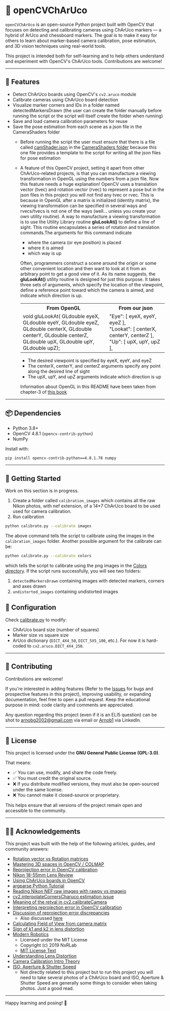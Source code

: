 # 🧠 openCVChArUco

`openCVChArUco` is an open-source Python project built with OpenCV that focuses on detecting and calibrating cameras using ChArUco markers — a hybrid of ArUco and chessboard markers. The goal is to make it easy for others to learn about marker-based camera calibration, pose estimation, and 3D vision techniques using real-world tools.

This project is intended both for self-learning and to help others understand and experiment with OpenCV's ChArUco tools. Contributions are welcome!

---

## 📸 Features

- Detect ChArUco boards using OpenCV's `cv2.aruco` module
- Calibrate cameras using ChArUco board detection
- Visualize marker corners and IDs in a folder named detectedMarkersDrawn (the user can create the folder manually before running the script or the script will itself create the folder when running)
- Save and load camera calibration parameters for reuse
- Save the pose estimation from each scene as a json file in the CameraShaders folder
  - Before running the script the user must ensure that there is a file called [camShader.json](https://github.com/ArnobTurja2002Ghosh/openCVChArUco/blob/main/CameraShaders/camShader.json) in the [CameraShaders folder](https://github.com/ArnobTurja2002Ghosh/openCVChArUco/blob/main/CameraShaders/) because this one file provides a template to the script for writing all the json files for pose estimation
  - A feature of this OpenCV project, setting it apart from other ChArUco-related projects, is that you can manufacture a viewing transformation in OpenGL using the numbers from a json file. Now this feature needs a huge explanation! OpenCV uses a translation vector (tvec) and rotation vector (rvec) to represent a pose but in the json files in this project you will not find any tvec or rvec. This is because in OpenGL after a matrix is initialized (identity matrix), the viewing transformation can be specified in several ways and rvecs/tvecs is not one of the ways (well... unless you create your own utility routine). A way to manufacture a viewing transformation is to use the Utility Library routine **gluLookAt()** to define a line of sight. This routine encapsulates a series of rotation and translation commands.The arguments for this command indicate
    - where the camera (or eye position) is placed
    - where it is aimed
    - which way is up
    
    Often, programmers construct a scene around the origin or some other convenient location and then want to look at it from an arbitrary point to get a good view of it. As its name suggests, the **gluLookAt()** utility routine is designed for just this purpose. It takes three sets of arguments, which specify the location of the viewpoint, define a reference point toward which the camera is aimed, and indicate which direction is up.
    <table>
      <tr>
        <th> From OpenGL </th>
        <th> From our json </th>
      </tr>
      <tr>
        <td>
          void gluLookAt(	GLdouble eyeX, 
                         	GLdouble eyeY,
                         	GLdouble eyeZ, <br/>
                         	GLdouble centerX,
                         	GLdouble centerY,
                         	GLdouble centerZ, <br/>
                         	GLdouble upX,
                         	GLdouble upY,
                         	GLdouble upZ);
        </td>
        <td>
          "Eye": [
              eyeX,
              eyeY,
              eyeZ
          ], <br/>
          "Lookat": [
              centerX,
              centerY,
              centerZ
          ], <br/>
          "Up": [
              upX,
              upY,
              upZ
          ],
        </td>
      </tr>
    </table>
    
      - The desired viewpoint is specified by eyeX, eyeY, and eyeZ
      - The centerX, centerY, and centerZ arguments specify any point along the desired line of sight
      - The upX, upY, and upZ arguments indicate which direction is up
    
    Information about OpenGL in this README have been taken from chapter-3 of [this book](https://www.amazon.ca/OpenGL%C2%AE-Programming-Guide-Official-Learning/dp/0201604582)
---

## 📦 Dependencies

- Python 3.8+
- OpenCV 4.8.1 (`opencv-contrib-python`)
- NumPy

Install with:

```bash
pip install opencv-contrib-python==4.8.1.78 numpy
```

---

## 🚀 Getting Started
Work on this section is in progress.
1. Create a folder called `calibration_images` which contains all the raw Nikon photos, with nef extension, of a 14*7 ChArUco board to be used used for camera calibration.
2. Run calibration
```bash
python calibrate.py --calibrate images
```
The above command tells the script to calibrate using the images in the `calibration_images` folder. Another possible argument for the calibrate can be:
```bash
python calibrate.py --calibrate colors
```
which tells the script to calibrate using the png images in the [Colors directory](https://github.com/ArnobTurja2002Ghosh/openCVChArUco/tree/main/Colors).
If the script runs successfully, you will see two folders:
1. `detectedMarkersDrawn` containing images with detected markers, corners and axes drawn
2. `undistorted_images` containing undistorted images

## 🔧 Configuration

Check [calibrate.py](https://github.com/ArnobTurja2002Ghosh/openCVChArUco/blob/main/calibrate.py) to modify:
- ChArUco board size (number of squares)
- Marker size vs square size 
- ArUco dictionary (`DICT_4X4_50`, `DICT_5X5_100`, etc.). For now it is hard-coded to `cv2.aruco.DICT_4X4_250`.

---

## 🤝 Contributing

Contributions are welcome!

If you're interested in adding features (Refer to the [Issues](https://github.com/ArnobTurja2002Ghosh/openCVChArUco/issues) for bugs and prospective features in this project), improving usability, or expanding documentation, feel free to open a pull request. Keep the educational purpose in mind: code clarity and comments are appreciated.

Any question regarding this project (even if it is an ELI5 question) can be shot to arnobg2002@gmail.com via email or [Arnob1](https://www.linkedin.com/in/arnob1/) via LinkedIn.

---

## 📄 License

This project is licensed under the **GNU General Public License (GPL-3.0)**.

That means:
- ✅ You can use, modify, and share the code freely.
- ✅ You must credit the original source.
- ❌ If you distribute modified versions, they must also be open-sourced under the same license.
- ❌ You cannot make it closed-source or proprietary.

This helps ensure that all versions of the project remain open and accessible to the community.

---

## 🙋‍♂️ Acknowledgements

This project was built with the help of the following articles, guides, and community answers:

- [Rotation vector vs Rotation matrices](https://medium.com/@sim30217/rotation-vector-vs-rotation-matrices-2b7ab7287b47)
- [Mastering 3D spaces in OpenCV / COLMAP](https://medium.com/red-buffer/mastering-3d-spaces-a-comprehensive-guide-to-coordinate-system-conversions-in-opencv-colmap-ef7a1b32f2df)
- [Reprojection error in OpenCV calibration](https://alphapixeldev.com/opencv-tutorial-part-1-camera-calibration/)
- [Nikon 18-55mm Lens Review](https://photographylife.com/reviews/nikon-18-55mm-dx-vr-af-p/2)
- [Using ChArUco boards in OpenCV](https://medium.com/@ed.twomey1/using-charuco-boards-in-opencv-237d8bc9e40d)
- [argparse Python Tutorial](https://docs.python.org/3/howto/argparse.html#combining-positional-and-optional-arguments)
- [Reading Nikon NEF raw images with rawpy vs imageio](https://stackoverflow.com/questions/60941891/reading-nikon-raw-nef-images-with-rawpy-vs-imageio-in-python)
- [cv2.interpolateCornersCharuco estimation issue](https://stackoverflow.com/questions/73829313/opencv-interpolatecornerscharuco-giving-bad-estimation-when-board-is-partially)
- [Meaning of the retval in cv2.calibrateCamera](https://stackoverflow.com/questions/29628445/meaning-of-the-retval-return-value-in-cv2-calibratecamera)
- [Interpreting reprojection error in OpenCV calibration](https://stackoverflow.com/questions/43878684/interpreting-the-reprojection-error-from-camera-calibration)
- [Discussion of reprojection error discrepancies](https://answers.opencv.org/question/216925/python-ret-value-vastly-different-from-reprojection-error/)
  - Also discussed [here](https://forum.opencv.org/t/false-computation-of-reprojection-error-in-python-camera-calibration-tutorial/7981/5)
- [Calculating Field of View from camera matrix](https://stackoverflow.com/questions/39992968/how-to-calculate-field-of-view-of-the-camera-from-camera-intrinsic-matrix)
- [Sign of k1 and k2 in lens distortion](https://stackoverflow.com/questions/45038476/sign-of-k1-and-k2-of-lens-radial-distortion)
- [Modern Robotics](https://github.com/NxRLab/ModernRobotics/blob/master/packages/Python/modern_robotics/core.py)  
    - Licensed under the MIT License  
    - Copyright (c) 2019 NxRLab 
    - [MIT License Text](https://github.com/NxRLab/ModernRobotics/blob/master/LICENSE)
- [Understanding Lens Distortion](https://learnopencv.com/understanding-lens-distortion/)
- [Camera Calibration Intro Theory](https://euratom-software.github.io/calcam/html/intro_theory.html)
- [ISO, Aperture & Shutter Speed](https://priscilaelias.medium.com/learn-exposure-easily-iso-aperture-shutter-speed-10627a964c01)
  - Not directly related to this project but to run this project you will need to take several photos of a ChArUco board and ISO, Aperture & Shutter Speed are generally some things to consider when taking photos. Just a good read.
---

Happy learning and posing! 🎯
